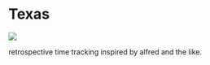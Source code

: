 Texas
=====

![](https://s3-eu-west-1.amazonaws.com/51e3d489f1e/ec6b0c87-6c39-4a9f-b675-500061641198.png)

retrospective time tracking inspired by alfred and the like.
